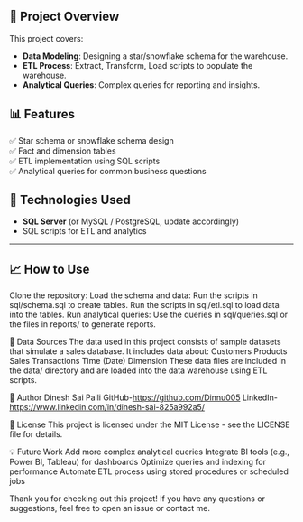 ## 🚀 Project Overview
This project covers:
- **Data Modeling**: Designing a star/snowflake schema for the warehouse.
- **ETL Process**: Extract, Transform, Load scripts to populate the warehouse.
- **Analytical Queries**: Complex queries for reporting and insights.

## 📊 Features
✅ Star schema or snowflake schema design  
✅ Fact and dimension tables  
✅ ETL implementation using SQL scripts  
✅ Analytical queries for common business questions  

## 🔧 Technologies Used
- **SQL Server** (or MySQL / PostgreSQL, update accordingly)
- SQL scripts for ETL and analytics
---

## 📈 How to Use
Clone the repository:
Load the schema and data:
Run the scripts in sql/schema.sql to create tables.
Run the scripts in sql/etl.sql to load data into the tables.
Run analytical queries:
Use the queries in sql/queries.sql or the files in reports/ to generate reports.

📂 Data Sources
The data used in this project consists of sample datasets that simulate a sales database. It includes data about:
Customers
Products
Sales Transactions
Time (Date) Dimension
These data files are included in the data/ directory and are loaded into the data warehouse using ETL scripts.

👤 Author
Dinesh Sai Palli
GitHub-https://github.com/Dinnu005
LinkedIn-https://www.linkedin.com/in/dinesh-sai-825a992a5/

📝 License
This project is licensed under the MIT License - see the LICENSE file for details.

💡 Future Work
Add more complex analytical queries
Integrate BI tools (e.g., Power BI, Tableau) for dashboards
Optimize queries and indexing for performance
Automate ETL process using stored procedures or scheduled jobs

 Thank you for checking out this project! If you have any questions or suggestions, feel free to open an issue or contact me.
